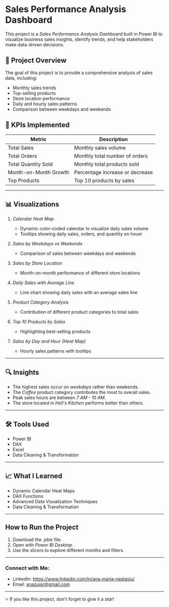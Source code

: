 # Sales Performance Analysis Dashboard
This project is a *Sales Performance Analysis Dashboard* built in Power BI to visualize business sales insights, identify trends, and help stakeholders make data-driven decisions.

## 📌 Project Overview
The goal of this project is to provide a comprehensive analysis of sales data, including:
- Monthly sales trends
- Top-selling products
- Store location performance
- Daily and hourly sales patterns
- Comparison between weekdays and weekends

## 🔑 KPIs Implemented
| Metric                    | Description                              |
|----------------------------|------------------------------------------|
| Total Sales               | Monthly sales volume |
| Total Orders             | Monthly total number of orders |
| Total Quantity Sold       | Monthly total products sold |
| Month-on-Month Growth     | Percentage increase or decrease |
| Top Products              | Top 10 products by sales |
---

## 📊 Visualizations
1. *Calendar Heat Map*  
   - Dynamic color-coded calendar to visualize daily sales volume  
   - Tooltips showing daily sales, orders, and quantity on hover  

2. *Sales by Weekdays vs Weekends*  
   - Comparison of sales between weekdays and weekends  

3. *Sales by Store Location*  
   - Month-on-month performance of different store locations  

4. *Daily Sales with Average Line*  
   - Line chart showing daily sales with an average sales line  

5. *Product Category Analysis*  
   - Contribution of different product categories to total sales  

6. *Top 10 Products by Sales*  
   - Highlighting best-selling products  

7. *Sales by Day and Hour (Heat Map)*  
   - Hourly sales patterns with tooltips  
---

## 🔍 Insights
- The highest sales occur on *weekdays* rather than weekends.
- The *Coffee* product category contributes the most to overall sales.
- Peak sales hours are between *7 AM - 10 AM*.
- The store located in *Hell's Kitchen* performs better than others.

---

## 🛠 Tools Used
- Power BI
- DAX
- Excel
- Data Cleaning & Transformation

---

## 📈 What I Learned
- Dynamic Calendar Heat Maps
- DAX Functions
- Advanced Data Visualization Techniques
- Data Cleaning & Transformation

---

## How to Run the Project
1. Download the *.pbix* file.
2. Open with *Power BI Desktop*.
3. Use the slicers to explore different months and filters.
---

### Connect with Me:
- LinkedIn: https://www.linkedin.com/in/ana-maria-nastasiu/
- Email: anazujar@gmail.com
---

⭐ If you like this project, don't forget to give it a *star*!



